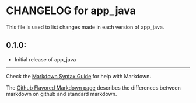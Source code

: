 # CHANGELOG for app_java

This file is used to list changes made in each version of app_java.

## 0.1.0:

* Initial release of app_java

- - - 
Check the [Markdown Syntax Guide](http://daringfireball.net/projects/markdown/syntax) for help with Markdown.

The [Github Flavored Markdown page](http://github.github.com/github-flavored-markdown/) describes the differences between markdown on github and standard markdown.
